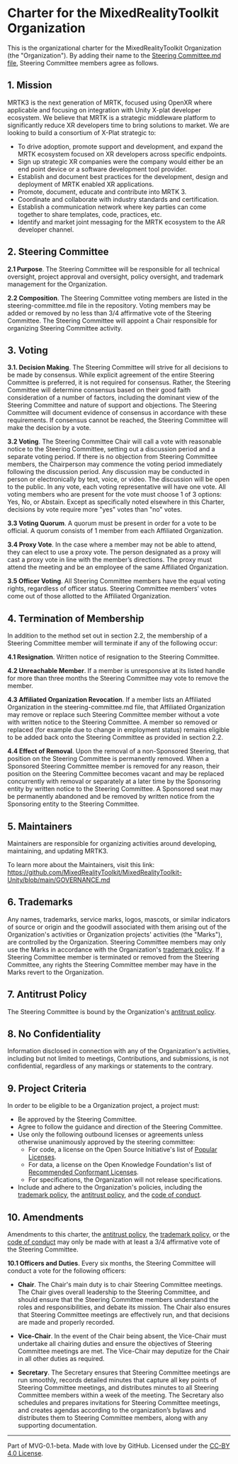 # Charter for the MixedRealityToolkit Organization

This is the organizational charter for the MixedRealityToolkit Organization (the "Organization"). By adding their name to the [Steering Committee.md file](./STEERING-COMMITTEE.md), Steering Committee members agree as follows.

## 1. Mission

MRTK3 is the next generation of MRTK, focused using OpenXR where applicable and focusing on integration with Unity X-plat developer ecosystem.  We believe that MRTK is a strategic middleware platform to significantly reduce XR developers time to bring solutions to market.  We are looking to build a consortium of X-Plat strategic to:

* To drive adoption, promote support and development, and expand the MRTK ecosystem focused on XR developers across specific endpoints.
* Sign up strategic XR companies were the company would either be an end point device or a software development tool provider.
* Establish and document best practices for the development, design and deployment of MRTK enabled XR applications.
* Promote, document, educate and contribute into MRTK 3.
* Coordinate and collaborate with industry standards and certification.
* Establish a communication network where key parties can come together to share templates, code, practices, etc.
* Identify and market joint messaging for the MRTK ecosystem to the AR developer channel.

## 2. Steering Committee

**2.1 Purpose**. The Steering Committee will be responsible for all technical oversight, project approval and oversight, policy oversight, and trademark management for the Organization.

**2.2 Composition**. The Steering Committee voting members are listed in the steering-committee.md file in the repository.
Voting members may be added or removed by no less than 3/4 affirmative vote of the Steering Committee.
The Steering Committee will appoint a Chair responsible for organizing Steering Committee activity.

## 3. Voting

**3.1. Decision Making**. The Steering Committee will strive for all decisions to be made by consensus. While explicit agreement of the entire Steering Committee is preferred, it is not required for consensus. Rather, the Steering Committee will determine consensus based on their good faith consideration of a number of factors, including the dominant view of the Steering Committee and nature of support and objections. The Steering Committee will document evidence of consensus in accordance with these requirements. If consensus cannot be reached, the Steering Committee will make the decision by a vote.

**3.2 Voting**. The Steering Committee Chair will call a vote with reasonable notice to the Steering Committee, setting out a discussion period and a separate voting period. If there is no objection from Steering Committee members, the Chairperson may commence the voting period immediately following the discussion period. Any discussion may be conducted in person or electronically by text, voice, or video. The discussion will be open to the public. In any vote, each voting representative will have one vote. All voting members who are present for the vote must choose 1 of 3 options: Yes, No, or Abstain. Except as specifically noted elsewhere in this Charter, decisions by vote require more "yes" votes than "no" votes.

**3.3 Voting Quorum**. A quorum must be present in order for a vote to be official. A quorum consists of 1 member from each Affiliated Organization. 

**3.4 Proxy Vote**. In the case where a member may not be able to attend, they can elect to use a proxy vote. The person designated as a proxy will cast a proxy vote in line with the member’s directions. The proxy must attend the meeting and be an employee of the same Affiliated Organization. 

**3.5 Officer Voting**. All Steering Committee members have the equal voting rights, regardless of officer status. Steering Committee members’ votes come out of those allotted to the Affiliated Organization.

## 4. Termination of Membership

In addition to the method set out in section 2.2, the membership of a Steering Committee member will terminate if any of the following occur:

**4.1 Resignation**. Written notice of resignation to the Steering Committee.

**4.2 Unreachable Member**. If a member is unresponsive at its listed handle for more than three months the Steering Committee may vote to remove the member.

**4.3 Affiliated Organization Revocation**. If a member lists an Affiliated Organization in the steering-committee.md file, that Affiliated Organization may remove or replace such Steering Committee member without a vote with written notice to the Steering Committee. A member so removed or replaced (for example due to change in employment status) remains eligible to be added back onto the Steering Committee as provided in section 2.2.

**4.4 Effect of Removal**. Upon the removal of a non-Sponsored Steering, that position on the Steering Committee is permanently removed. When a Sponsored Steering Committee member is removed for any reason, their position on the Steering Committee becomes vacant and may be replaced concurrently with removal or separately at a later time by the Sponsoring entity by written notice to the Steering Committee. A Sponsored seat may be permanently abandoned and be removed by written notice from the Sponsoring entity to the Steering Committee.

## 5. Maintainers
Maintainers are responsible for organizing activities around developing, maintaining, and updating MRTK3.

To learn more about the Maintainers, visit this link: https://github.com/MixedRealityToolkit/MixedRealityToolkit-Unity/blob/main/GOVERNANCE.md

## 6. Trademarks

Any names, trademarks, service marks, logos, mascots, or similar indicators of source or origin and the goodwill associated with them arising out of the Organization's activities or Organization projects' activities (the "Marks"), are controlled by the Organization. Steering Committee members may only use the Marks in accordance with the Organization's [trademark policy](./TRADEMARKS.md). If a Steering Committee member is terminated or removed from the Steering Committee, any rights the Steering Committee member may have in the Marks revert to the Organization.

## 7. Antitrust Policy

The Steering Committee is bound by the Organization's [antitrust policy](./ANTITRUST.md).

## 8. No Confidentiality

Information disclosed in connection with any of the Organization's activities, including but not limited to meetings, Contributions, and submissions, is not confidential, regardless of any markings or statements to the contrary.

## 9. Project Criteria

In order to be eligible to be a Organization project, a project must:

* Be approved by the Steering Committee.
* Agree to follow the guidance and direction of the Steering Committee.
* Use only the following outbound licenses or agreements unless otherwise unanimously approved by the steering committee:
  * For code, a license on the Open Source Initiative's list of [Popular Licenses](https://opensource.org/licenses).
  * For data, a license on the Open Knowledge Foundation's list of [Recommended Conformant Licenses](http://opendefinition.org/licenses/).
  * For specifications, the Organization will not release specifications.
* Include and adhere to the Organization's policies, including the [trademark policy](./TRADEMARKS.md), the [antitrust policy](./ANTITRUST.md), and the [code of conduct](./CODE-OF-CONDUCT.md).

## 10. Amendments

Amendments to this charter, the [antitrust policy](./ANTITRUST.md), the [trademark policy](./TRADEMARKS.md), or the [code of conduct](./CODE-OF-CONDUCT.md) may only be made with at least a 3/4 affirmative vote of the Steering Committee.

**10.1 Officers and Duties**. Every six months, the Steering Committee will conduct a vote for the following officers:

* **Chair**. The Chair's main duty is to chair Steering Committee meetings. The Chair gives overall leadership to the Steering Committee, and should ensure that the Steering Committee members understand the roles and responsibilities, and debate its mission. The Chair also ensures that Steering Committee meetings are effectively run, and that decisions are made and properly recorded.

* **Vice-Chair**. In the event of the Chair being absent, the Vice-Chair must undertake all chairing duties and ensure the objectives of Steering Committee meetings are met. The Vice-Chair may deputize for the Chair in all other duties as required.

* **Secretary**. The Secretary ensures that Steering Committee meetings are run smoothly, records detailed minutes that capture all key points of Steering Committee meetings, and distributes minutes to all Steering Committee members within a week of the meeting. The Secretary also schedules and prepares invitations for Steering Committee meetings, and creates agendas according to the organization’s bylaws and distributes them to Steering Committee members, along with any supporting documentation.

---
Part of MVG-0.1-beta.
Made with love by GitHub. Licensed under the [CC-BY 4.0 License](https://creativecommons.org/licenses/by-sa/4.0/).
